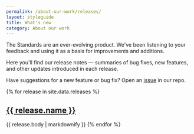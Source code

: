 ```yaml
---
permalink: /about-our-work/releases/
layout: styleguide
title: What's new
category: About our work
---
```

<p class="usa-font-lead">The Standards are an ever-evolving product. We've been listening to your feedback and using it as a basis for improvements and additions.</p>

<p class="usa-font-lead">Here you'll find our release notes — summaries of bug fixes, new features, and other updates introduced in each release.</p>

<p>Have suggestions for a new feature or bug fix? Open an <a href="https://github.com/18F/web-design-standards/issues/new" title="Click here to open an issue on Github">issue</a> in our repo.</p>


{% for release in site.data.releases %}
  <h2><a href="{{ release.html_url }}">{{ release.name }}</a></h2>
  {{ release.body | markdownify }}
{% endfor %}